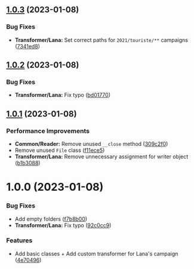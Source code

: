 ## [1.0.3](https://github.com/sound-scape-explorer/sse-config-importer/compare/v1.0.2...v1.0.3) (2023-01-08)


### Bug Fixes

* **Transformer/Lana:** Set correct paths for `2021/touriste/**` campaigns ([7341ed8](https://github.com/sound-scape-explorer/sse-config-importer/commit/7341ed8607a1adca5f2f1e16c6c376f8c32dd6c4))

## [1.0.2](https://github.com/sound-scape-explorer/sse-config-importer/compare/v1.0.1...v1.0.2) (2023-01-08)


### Bug Fixes

* **Transformer/Lana:** Fix typo ([bd01770](https://github.com/sound-scape-explorer/sse-config-importer/commit/bd017707bfa051c69c641ea85a300ecb2c06c94e))

## [1.0.1](https://github.com/sound-scape-explorer/sse-config-importer/compare/v1.0.0...v1.0.1) (2023-01-08)


### Performance Improvements

* **Common/Reader:** Remove unused `__close` method ([309c2f0](https://github.com/sound-scape-explorer/sse-config-importer/commit/309c2f0a5f8cc35243dc77fbff30b3bb11ea06c6))
* Remove unused `File` class ([f11ece5](https://github.com/sound-scape-explorer/sse-config-importer/commit/f11ece579a3e4d9096028070b3079f3e25d80cdb))
* **Transformer/Lana:** Remove unnecessary assignment for writer object ([b1b3088](https://github.com/sound-scape-explorer/sse-config-importer/commit/b1b3088b693b0d4ecaa577bcc08b4723cf72ea41))

# 1.0.0 (2023-01-08)


### Bug Fixes

* Add empty folders ([f7b8b00](https://github.com/sound-scape-explorer/sse-config-importer/commit/f7b8b006f011b051ebc7d456acf2088d5b960620))
* **Transformer/Lana:** Fix typo ([92c0cc9](https://github.com/sound-scape-explorer/sse-config-importer/commit/92c0cc983bea7973adcf970dc12e9f434aa5e725))


### Features

* Add basic classes + Add custom transformer for Lana's campaign ([4e70496](https://github.com/sound-scape-explorer/sse-config-importer/commit/4e70496d8f3567a9e274f8a5c48e971d29a24bb9))
